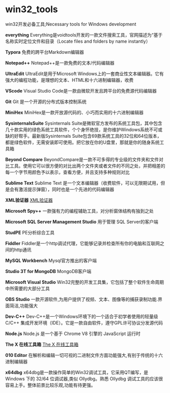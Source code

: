 # win32_tools
win32开发必备工具;Necessary tools for Windows development


**everything**
Everything是voidtools开发的一款文件搜索工具，官网描述为“基于名称实时定位文件和目录（Locate files and folders by name instantly）

**Typora**
免费的跨平台Markdown编辑器

**Notepad++**
Notepad++是一款免费的文本/代码编辑器

**UltraEdit**
UltraEdit是用于Microsoft Windows上的一套商业性文本编辑器。它有强大的编程功能，是理想的文本、HTML和十六进制编辑器，收费

**VScode**
Visual Studio Code是一款由微软开发且跨平台的免费源代码编辑器

**Git**
Git 是一个开源的分布式版本控制系统

**MiniHex**
MiniHex是一款开放源代码的、小巧而实用的十六进制编辑器

**SysinternalsSuite**
Sysinternals Suite是微软官方发布的系统工具包，其中包含几十款实用的绿色系统工具软件，个个身怀绝技，是你维护Windows系统不可或缺的好帮手。最新版Sysinternals Suite包含69款系统工具的32位和64位版本，都是绿色软件，无需安装即可使用。把它放在你的U盘里，那就是你的随身系统工具箱

**Beyond Compare**
BeyondCompare是一款不可多得的专业级的文件夹和文件对比工具。使用它可以很方便的对比出两个文件夹或者文件的不同之处，并把相差的每一个字节用颜色予以表示，查看方便，并且支持多种规则对比

**Sublime Text**
Sublime Text 是一个文本编辑器（收费软件，可以无限期试用，但是会有激活提示弹窗），同时也是一个先进的代码编辑器

**XML验证器**
[XML验证器](https://www.runoob.com/xml/xml-validator.html)

**Microsoft Spy++**
一款强有力的编程辅助工具，对分析窗体结构有独到之处

**Microsoft SQL Server Management Studio**
用于管理 SQL Server的客户端

**StudPE**
PE分析综合工具

**Fiddler**
Fiddler是一个http调试代理，它能够记录并检查所有你的电脑和互联网之间的http通讯

**MySQL Workbench**
Mysql官方推出的客户端

**Studio 3T for MongoDB**
MongoDB客户端

**Microsoft Visual Studio**
Win32完整的开发工具集，它包括了整个软件生命周期中所需要的大部分工具

**OBS Studio**
一款开源软件,为用户提供了视频、文本、图像等的捕获录制功能.界面简洁,功能强大

**Dev-C++**
Dev-C++是一个Windows环境下的一个适合于初学者使用的轻量级 C/C++ 集成开发环境（IDE）。它是一款自由软件，遵守GPL许可协议分发源代码

**Node.js**
Node.js 是一个基于 Chrome V8 引擎的 JavaScript 运行时

**The X 在线工具箱**
[The X 在线工具箱](https://the-x.cn/)

**010 Editor**
在解析和编辑一切可视的二进制文件方面功能强大,有别于传统的十六进制编辑器

**x64dbg**
x64dbg是一款操作简单的Win32调试工具，它采用QT编写，是Windows 下的 32/64 位调试器,类似 Ollydbg。熟悉 Ollydbg 调试工具的应该很容易上手。整体前景比较乐观,功能有待更强。

